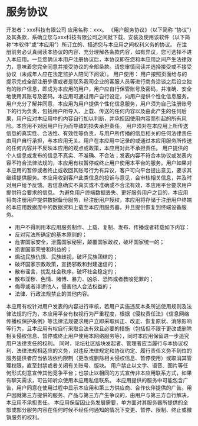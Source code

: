 # 服务协议
开发者：xxx科技有限公司 应用名称：xxx。
《用户服务协议》（以下简称 “协议”）及其条款，系确立您与xxx科技有限公司之间就下载、安装及使用该软件（以下简称“本软件”或“本应用”）所订立的、描述您与本应用之间权利义务的协议。
在注册前务必认真阅读本协议的内容、充分理解各条款内容，如有异议，您可选择不进入本应用。一旦您确认本用户注册协议后，本协议即在您和本应用之间产生法律效力，意味着您完全同意并接受协议的全部条款。请您审慎阅读并选择接受或不接受协议（未成年人应在法定监护人陪同下阅读）。
用户使用：
用户按照页面给与的提示完成全部注册步骤或者是联系我司企业的客服人员等进行商务洽谈之后设立独有的账户信息，即成为本应用的用户，用户应自行保管账号及密码，并准确、安全地使用其账号及密码。本应用可通过用户自行设定，向用户提供个性化信息服务。
用户充分了解并同意，本应用为用户提供个性化信息服务，用户须为自己注册账号下的行为负责，包括用户所导入、上载、传送的任何内容以及由此产生的任何后果，用户应对本应用中的内容自行加以判断，并承担因使用内容而引起的所有风险。本应用不对因用户行为而导致的损失承担责任。
用户须对在本应用上所传送信息的真实性、合法性、有效性等负责，与用户所传播的信息相关的任何法律责任由用户自行承担，与本应用无关。用户在本应用中记录的或通过本应用服务所传送的任何内容并不反映本应用的观点或政策，本应用对此不承担责任。
用户提供的个人信息或发布的信息不真实、不准确、不合法；发表内容不符合本协议或发表内容不符合法律法规的，本应用有权暂停或终止用户使用本平台的服务。用户如果对本应用的暂停或者终止或收回其账号行为有异议，客户可向平台提出意见，要求其继续提供服务。本应用收到客户此类信息的投诉与意见，会审核相关信息，并及时对用户给予反馈。若信息确实不真实或不准确或不合法有效，本应用平台要求用户提供符合要求的信息。
为避免用户终端数据丢失、更好服务用户之目的，本应用将向注册用户提供数据备份服务，经注册用户授权，本应用将存储于注册用户终端的本应用数据库中的数据资料上载至本应用服务器，并且提供恢复到终端设备服务。

- 用户不得利用本应用服务制作、上载、复制、发布、传播或者转载如下内容：
- 反对宪法所确定的基本原则的；
- 危害国家安全，泄露国家秘密，颠覆国家政权，破坏国家统一的；
- 损害国家荣誉和利益的；
- 煽动民族仇恨、民族歧视，破坏民族团结的；
- 破坏国家宗教政策，宣扬邪教和封建迷信的；
- 散布谣言，扰乱社会秩序，破坏社会稳定的；
- 散布淫秽、色情、赌博、暴力、凶杀、恐怖或者教唆犯罪的；
- 侮辱或者诽谤他人，侵害他人合法权益的；
- 法律、行政法规禁止的其他内容。

本应用有权针对用户发表的内容进行审核，若用户实施违反本条所述使用规则及法律法规的行为，本应用平台有权视行为严重程度，根据《侵权责任法》《信息网络传播权保护条例》等法律法规要求用户立即采取纠正、改正、恢复原状、消除影响等行为，且本应用有权自行采取合法有效且必要的措施（包括但不限于更改或删除相关侵权信息、暂停或终止用户使用本网络服务等），同时本应用保留进一步追究用户法律责任的权利。
同时，论坛社区版块发起者、管理者应当履行与本协议权利、法律法规相适应的义务，对违反法律规定和协议约定、履行责任义务不到位的服务提供者应当依法依约限制（更改或删除相关侵权信息、暂停使用）或取消其管理权限，直至封禁或者关闭有关账号、版块。
用户禁止以文字、语音、图片等任何形式刻意宣传其他竞争平台；也禁止以相同的方式宣传非本应用联系方式，如果有聊天需求，可告知听众使用本应用私信联系。
本应用提供的服务中可能包含广告，用户同意在使用过程中显示本应用和第三方供应商、合作伙伴提供的广告。用户因就第三方提供的服务、产品与第三方产生争议的，由用户与第三方自行解决，本应用不承担责任。
本应用保留因业务发展需要，单方面对其服务器所提供的全部或部分服务内容在任何时候不经任何通知的情况下变更、暂停、限制、终止或撤销服务的权利。
